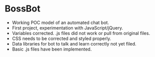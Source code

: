# BossBot
* Working POC model of an automated chat bot.
* First project, experimentation with JavaScript/jQuery. 
* Variables corrected. .js files did not work or pull from original files.
* CSS needs to be corrected and styled properly. 
* Data libraries for bot to talk and learn correctly not yet filed.
* Basic .js files have been implemented.
